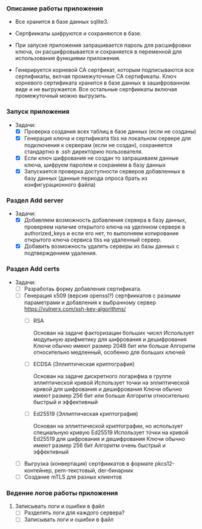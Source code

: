 ### Описание работы приложения
 -  Все хранится в базе данных sqlite3.
 -  Сертфиикаты шифруются и сохраняются в базе.
 -  При запуске приложения запрашивается пароль для расшифровки ключа, он расшифровывается и сохраняется в переменной для использования функциями приложения.
  
 -  Генерируется корневой CA сертфикат, которым подписываются все сертификаты, вклчая промежуточные CA сертификаты. Ключ корневого сертификата хранится в базе данных в зашифрованном виде и не выгружается. Все остальные сертфиикаты включая промежуточный можно
 выгрузить.



### Запуск приложения


- Задачи:
    - [X] Проверка создания всех таблиц в базе данных (если не созданы)
    - [X] Генерация ключа и сертификата tlss на локальном сервере для подключения к серверам (если не создан), сохраняется стандартно в .ssh директорию пользователя.
    - [X] Если ключ шифрования не создан то запрашиваем данные ключа, шифруем паролем и сохраняем в базу данных
    - [X] Запускается проверка доступности серверов добавленных в базу данных (данные периода опроса брать из конфигурационного файла)
  
### Раздел Add server

- Задачи:
  - [X] Добавляем возможность добавления сервера в базу данных, проверяем наличие открытого ключа на уделнном сервере в authorized_keys и если его нет, то выполняем копирование открытого ключа сервиса tlss на удаленный сервер. 
  - [X] Добавить возможность удалять  серверы из базы данных с подтверждением удаления.

###  Раздел Add certs

- Задачи:
  - [ ] Разработаь форму добавления сертификата.
  - [ ] Генерация x509 (версия openssl?) сертфиикатов с разными параметрами и добавления к выбранному сервер  https://vulnerx.com/ssh-key-algorithms/
    - [ ] RSA
  
      Основан на задаче факторизации больших чисел
      Использует модульную арифметику для шифрования и дешифрования
      Ключи обычно имеют размер 2048 бит или больше
      Алгоритм относительно медленный, особенно для больших ключей
    
    - [ ] ECDSA (Эллиптическая криптография)
        
      Основан на задаче дискретного логарифма в группе эллиптической кривой
      Использует точки на эллиптической кривой для шифрования и дешифрования
      Ключи обычно имеют размер 256 бит или больше
      Алгоритм относительно быстрый и эффективный
      
    - [ ] Ed25519 (Эллиптическая криптография)
      
      Основан на эллиптической криптографии, но использует специальную кривую Ed25519
      Использует точки на кривой Ed25519 для шифрования и дешифрования
      Ключи обычно имеют размер 256 бит
      Алгоритм очень быстрый и эффективный
      
  - [ ] Выгрузка (конвертация) сертфиикатов в формате pkcs12-контейнер, pem-текстовый, der-бинарник
  - [ ] Создание mTLS для разных клиентов

### Ведение логов работы приложения 
1. Записывать логи и ошибки в файл
    - [ ] Разделять логи для каждого сервера?
    - [ ] Записывать логи и ошибки в файл
